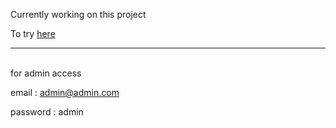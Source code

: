Currently working on this project

To try <a href ="https://cd89-88-230-131-200.ngrok-free.app/">here</a>
<hr>
<br>for admin access 
<br>  

email : admin@admin.com  

password : admin
